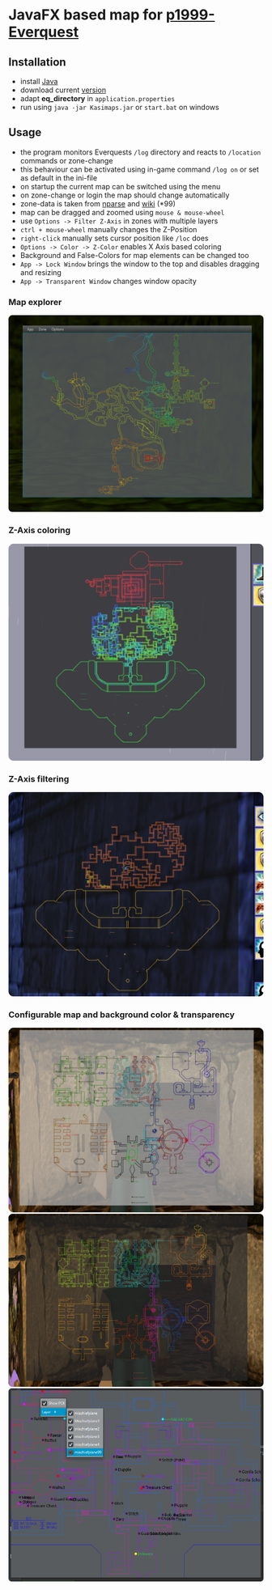 # JavaFX based map for [p1999-Everquest](https://www.project1999.com/)

## Installation

- install [Java](https://openjdk.org/) 
- download current [version](https://github.com/mknblch/kasimaps/tree/develop/dist/1.0beta)
- adapt **eq_directory** in `application.properties`
- run using `java -jar Kasimaps.jar` or `start.bat` on windows 

## Usage

- the program monitors Everquests `/log` directory and reacts to `/location` commands or zone-change
- this behaviour can be activated using in-game command `/log on` or set as default in the ini-file
- on startup the current map can be switched using the menu
- on zone-change or login the map should change automatically
- zone-data is taken from [nparse](https://github.com/nomns/nparse) and [wiki](https://wiki.project1999.com) (*99)
- map can be dragged and zoomed using `mouse & mouse-wheel`
- use `Options -> Filter Z-Axis` in zones with multiple layers
- `ctrl + mouse-wheel` manually changes the Z-Position 
- `right-click` manually sets cursor position like `/loc` does
- `Options -> Color -> Z-Color` enables X Axis based coloring
- Background and False-Colors for map elements can be changed too
- `App -> Lock Window` brings the window to the top and disables dragging and resizing
- `App -> Transparent Window` changes window opacity

### Map explorer

![](doc/561314df.png)

### Z-Axis coloring

![](doc/668e040b.png)

### Z-Axis filtering

![](doc/ed173785.png)

### Configurable map and background color & transparency

![](doc/afb1b7d5.png)
![](doc/59371472.png)
![](doc/1b918a61.png)
